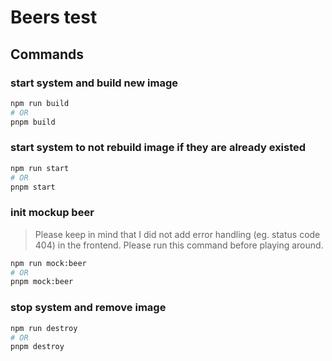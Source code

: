 # Beers test

## Commands

### start system and build new image
```sh
npm run build
# OR 
pnpm build
```

### start system to not rebuild image if they are already existed
```sh
npm run start
# OR 
pnpm start
```

### init mockup beer
> Please keep in mind that I did not add error handling (eg. status code 404) in the frontend. Please run this command before playing around.
```sh
npm run mock:beer
# OR 
pnpm mock:beer
```

### stop system and remove image
```sh
npm run destroy
# OR 
pnpm destroy
```
